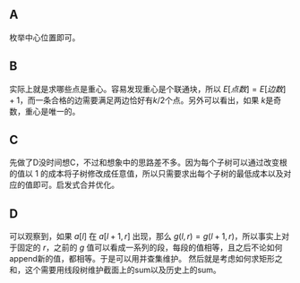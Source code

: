 
## A

枚举中心位置即可。

## B

实际上就是求哪些点是重心。容易发现重心是个联通块，所以 $E[点数] = E[边数]+1$，而一条合格的边需要满足两边恰好有$k/2$个点。另外可以看出，如果 $k$是奇数，重心是唯一的。 

## C

先做了D没时间想C，不过和想象中的思路差不多。因为每个子树可以通过改变根的值以 $1$ 的成本将子树修改成任意值，所以只需要求出每个子树的最低成本以及对应的值即可。启发式合并优化。

## D

可以观察到，如果 $a[l]$ 在 $a[l+1,r]$ 出现，那么 $g(l,r) = g(l+1,r)$，所以事实上对于固定的 $r$，之前的 $g$ 值可以看成一系列的段，每段的值相等，且之后不论如何append新的值，都相等。于是可以用并查集维护。
然后就是考虑如何求矩形之和，这个需要用线段树维护截面上的sum以及历史上的sum。
